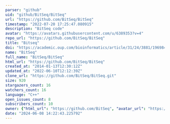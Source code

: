 ```yaml
---
parser: "github"
uid: "github/BitSeq/BitSeq"
url: "https://github.com/BitSeq/BitSeq"
timestamp: "2022-07-20 17:25:47.080915"
description: "BitSeq code"
avatar: "https://avatars.githubusercontent.com/u/6389353?v=4"
repo_url: "https://github.com/BitSeq/BitSeq"
title: "Bitseq"
doi: "https://academic.oup.com/bioinformatics/article/31/24/3881/196984"
name: "BitSeq"
full_name: "BitSeq/BitSeq"
html_url: "https://github.com/BitSeq/BitSeq"
created_at: "2014-01-13T12:30:12Z"
updated_at: "2022-06-10T12:12:39Z"
clone_url: "https://github.com/BitSeq/BitSeq.git"
size: 920
stargazers_count: 16
watchers_count: 16
language: "C++"
open_issues_count: 8
subscribers_count: 10
owner: {"html_url": "https://github.com/BitSeq", "avatar_url": "https://avatars.githubusercontent.com/u/6389353?v=4", "login": "BitSeq", "type": "Organization"}
date: "2024-06-08 14:22:43.225792"
---
```

